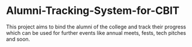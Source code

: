 # Alumni-Tracking-System-for-CBIT

This project aims to bind the alumni of the college and track their progress which can be used for further events like annual meets, fests, tech pitches and soon.

